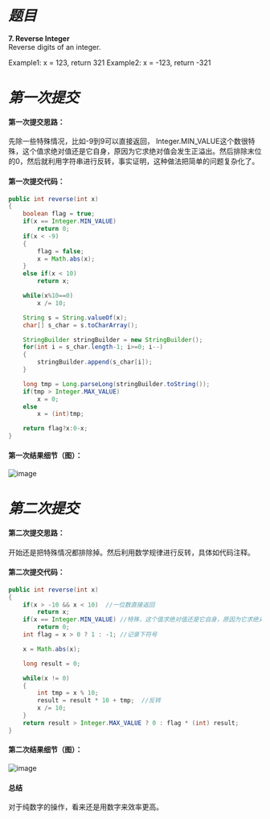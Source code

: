 # *题目*
**7. Reverse Integer**  
Reverse digits of an integer.

Example1: x = 123, return 321
Example2: x = -123, return -321

# *第一次提交*
#### 第一次提交思路：
先除一些特殊情况，比如-9到9可以直接返回， Integer.MIN_VALUE这个数很特殊，这个值求绝对值还是它自身，原因为它求绝对值会发生正溢出。然后排除末位的0，然后就利用字符串进行反转，事实证明，这种做法把简单的问题复杂化了。
#### 第一次提交代码：
```java
public int reverse(int x)
{
    boolean flag = true;
    if(x == Integer.MIN_VALUE)
        return 0;
    if(x < -9)
    {
        flag = false;
        x = Math.abs(x);
    }
    else if(x < 10)
        return x;

    while(x%10==0)
        x /= 10;

    String s = String.valueOf(x);
    char[] s_char = s.toCharArray();

    StringBuilder stringBuilder = new StringBuilder();
    for(int i = s_char.length-1; i>=0; i--)
    {
        stringBuilder.append(s_char[i]);
    }

    long tmp = Long.parseLong(stringBuilder.toString());
    if(tmp > Integer.MAX_VALUE)
        x = 0;
    else
        x = (int)tmp;

    return flag?x:0-x;
}
```
#### 第一次结果细节（图）：
![image](https://github.com/jnuyanfa/YanFa-LeetCode-with-JAVA/blob/master/leetcode007_ReserseInteger/img/1.png)

# *第二次提交*
#### 第二次提交思路：
开始还是把特殊情况都排除掉。然后利用数学规律进行反转，具体如代码注释。
#### 第二次提交代码：
```java
public int reverse(int x)
{
    if(x > -10 && x < 10)  //一位数直接返回
        return x;
    if(x == Integer.MIN_VALUE) //特殊，这个值求绝对值还是它自身，原因为它求绝对值会发生正溢出
        return 0;
    int flag = x > 0 ? 1 : -1; //记录下符号

    x = Math.abs(x);

    long result = 0;

    while(x != 0)
    {
        int tmp = x % 10;
        result = result * 10 + tmp;  //反转
        x /= 10;
    }
    return result > Integer.MAX_VALUE ? 0 : flag * (int) result;
}
```
#### 第二次结果细节（图）：
![image](https://github.com/jnuyanfa/YanFa-LeetCode-with-JAVA/blob/master/leetcode007_ReserseInteger/img/2.png)
#### 总结
对于纯数字的操作，看来还是用数字来效率更高。

